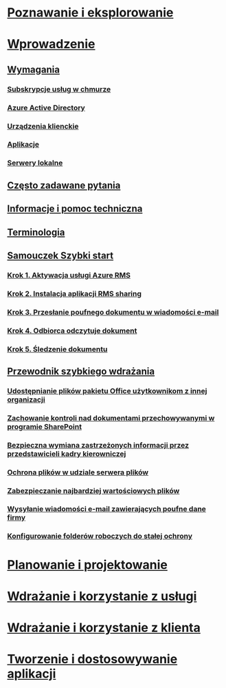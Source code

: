 # [Poznawanie i eksplorowanie](/rights-management/understand-explore/azure-rights-management)
# [Wprowadzenie](requirements-azure-rms.md)
## [Wymagania](requirements-azure-rms.md)
### [Subskrypcje usług w chmurze](requirements-subscriptions.md)
### [Azure Active Directory](requirements-azure-ad.md)
### [Urządzenia klienckie](requirements-client-devices.md)
### [Aplikacje](requirements-applications.md)
### [Serwery lokalne ](requirements-servers.md)
## [Często zadawane pytania](faqs.md)
## [Informacje i pomoc techniczna](information-support.md)
## [Terminologia](terminology.md)
## [Samouczek Szybki start](quick-start-tutorial.md)
### [Krok 1. Aktywacja usługi Azure RMS](tutorial-step1.md)
### [Krok 2. Instalacja aplikacji RMS sharing](tutorial-step2.md)
### [Krok 3. Przesłanie poufnego dokumentu w wiadomości e-mail](tutorial-step3.md)
### [Krok 4. Odbiorca odczytuje dokument](tutorial-step4.md)
### [Krok 5. Śledzenie dokumentu](tutorial-step5.md)
## [Przewodnik szybkiego wdrażania](rapid-deployment-guide.md)
### [Udostępnianie plików pakietu Office użytkownikom z innej organizacji](scenario-share-office-file-externally.md)
### [Zachowanie kontroli nad dokumentami przechowywanymi w programie SharePoint](scenario-sharepoint.md)
### [Bezpieczna wymiana zastrzeżonych informacji przez przedstawicieli kadry kierowniczej](scenario-executives-email.md)
### [Ochrona plików w udziale serwera plików](scenario-fci.md)
### [Zabezpieczanie najbardziej wartościowych plików](scenario-secure-most-valuable-files.md)
### [Wysyłanie wiadomości e-mail zawierających poufne dane firmy](scenario-company-confidential-email.md)
### [Konfigurowanie folderów roboczych do stałej ochrony](scenario-work-folders.md)
# [Planowanie i projektowanie](/rights-management/plan-design/deployment-roadmap)
# [Wdrażanie i korzystanie z usługi](/rights-management/deploy-use/activate-service)
# [Wdrażanie i korzystanie z klienta](/rights-management/rms-client/use-client)
# [Tworzenie i dostosowywanie aplikacji](/rights-management/develop/developers-guide)


<!--HONumber=Apr16_HO4-->



